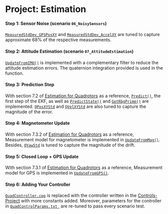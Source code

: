 # Project: Estimation

#### Step 1: Sensor Noise (scenario `06_NoisySensors`)
[`MeasuredStdDev_GPSPosXY`](https://github.com/thhuang/NOTES-FCND/blob/master/Course04/Estimation-Project/config/06_SensorNoise.txt#L3) and [`MeasuredStdDev_AccelXY`](https://github.com/thhuang/NOTES-FCND/blob/master/Course04/Estimation-Project/config/06_SensorNoise.txt#L4) are tuned to capture approximate 68% of the respective measurements.

#### Step 2: Attitude Estimation (scenario `07_AttitudeEstimation`)
[`UpdateFromIMU()`](https://github.com/thhuang/NOTES-FCND/blob/master/Course04/Estimation-Project/src/QuadEstimatorEKF.cpp#L74-L121) is implemented with a complementary filter to reduce the attitude estimation errors. The quaternion
integration provided is used in the function. 

#### Step 3: Prediction Step
With section 7.2 of [Estimation for Quadrotors](https://www.overleaf.com/read/vymfngphcccj#/54894644/) as a reference, [`Predict()`](https://github.com/thhuang/NOTES-FCND/blob/master/Course04/Estimation-Project/src/QuadEstimatorEKF.cpp#L225-L283), the first step of the EKF, as well as [`PredictState()`](https://github.com/thhuang/NOTES-FCND/blob/master/Course04/Estimation-Project/src/QuadEstimatorEKF.cpp#L146-L184) and [`GetRbgPrime()`](https://github.com/thhuang/NOTES-FCND/blob/master/Course04/Estimation-Project/src/QuadEstimatorEKF.cpp#L186-L223) are implemented. [`QPosXYStd`](https://github.com/thhuang/NOTES-FCND/blob/master/Course04/Estimation-Project/config/QuadEstimatorEKF.txt#L8) and [`QVelXYStd`](https://github.com/thhuang/NOTES-FCND/blob/master/Course04/Estimation-Project/config/QuadEstimatorEKF.txt#L10) are also tuned to capture the magnitude of the error.

#### Step 4: Magnetometer Update
With section 7.3.2 of [Estimation for Quadrotors](https://www.overleaf.com/read/vymfngphcccj#/54894644/) as a reference, Measurement model for magnetometer is implemented in [`UpdateFromMag()`](https://github.com/thhuang/NOTES-FCND/blob/master/Course04/Estimation-Project/src/QuadEstimatorEKF.cpp#L309-L335). Besides, [`QYawStd`](https://github.com/thhuang/NOTES-FCND/blob/master/Course04/Estimation-Project/config/QuadEstimatorEKF.txt#L12) is tuned to capture the magnitude of the drift. 

#### Step 5: Closed Loop + GPS Update
With section 7.3.1 of [Estimation for Quadrotors](https://www.overleaf.com/read/vymfngphcccj#/54894644/) as a reference, Measurement model for GPS is implemented in [`UpdateFromGPS()`](https://github.com/thhuang/NOTES-FCND/blob/master/Course04/Estimation-Project/src/QuadEstimatorEKF.cpp#L285-L307).

#### Step 6: Adding Your Controller
[`QuadController.cpp`](https://github.com/thhuang/NOTES-FCND/blob/master/Course04/Estimation-Project/src/QuadControl.cpp) is replaced with the controller written in the [Controls-Project](https://github.com/thhuang/NOTES-FCND/tree/master/Course03/Controls-Project) with more constants added. Moreover, parameters for the controller in [`QuadControlParams.txt
`](https://github.com/thhuang/NOTES-FCND/blob/master/Course04/Estimation-Project/config/QuadControlParams.txt) are re-tuned to pass every scenario test.